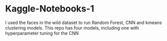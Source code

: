 # Kaggle-Notebooks-1
I used the faces in the wild dataset to run Random Forest, CNN and kmeans clustering models. This repo has four models, including one with hyperparameter tuning for the CNN
